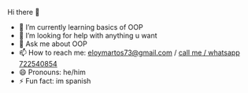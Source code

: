  Hi there 👋

- 🌱 I’m currently learning basics of OOP
- 🤔 I’m looking for help with anything u want
- 💬 Ask me about OOP
- 📫 How to reach me: <a href="mailto:eloymartos73@gmail.com">eloymartos73@gmail.com</a> / <a href="tel://722540854">call me / whatsapp 722540854</a>
- 😄 Pronouns: he/him
- ⚡ Fun fact: im spanish
